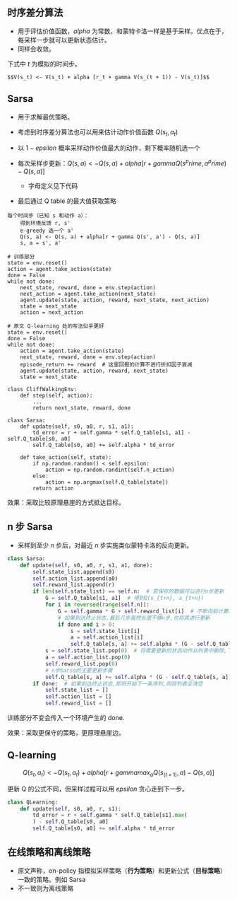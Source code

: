 ## 时序差分算法

- 用于评估价值函数，$alpha$ 为常数，和蒙特卡洛一样是基于采样。优点在于，每采样一步就可以更新状态估计。
- 同样会收敛。

下式中 $t$ 为模拟的时间步。

    $$V(s_t) <- V(s_t) + alpha [r_t + gamma V(s_(t + 1)) - V(s_t)]$$
## Sarsa

- 用于求解最优策略。

- 考虑到时序差分算法也可以用来估计动作价值函数 $Q(s_t, a_t)$
- 以 $1 - epsilon$ 概率采样动作价值最大的动作，剩下概率随机选一个
- 每次采样步更新：$Q(s, a) <- Q(s, a) + alpha [r + gamma Q(s^prime, a^prime) - Q(s, a)]$
    - 字母定义见下代码
- 最后通过 Q table 的最大值获取策略

```
每个时间步（已知 s 和动作 a）：
    得到环境反馈 r, s'
    e-greedy 选一个 a'
    Q(s, a) <- Q(s, a) + alpha[r + gamma Q(s', a') - Q(s, a)]
    s, a = s', a'
```

```
# 训练部分
state = env.reset()
action = agent.take_action(state)
done = False
while not done:
    next_state, reward, done = env.step(action)
    next_action = agent.take_action(next_state)
    agent.update(state, action, reward, next_state, next_action)
    state = next_state
    action = next_action

# 原文 Q-learning 处的写法似乎更好
state = env.reset()
done = False
while not done:
    action = agent.take_action(state)
    next_state, reward, done = env.step(action)
    episode_return += reward  # 这里回报的计算不进行折扣因子衰减
    agent.update(state, action, reward, next_state)
    state = next_state

class CliffWalkingEnv:
    def step(self, action):
        ...
        return next_state, reward, done

class Sarsa:
    def update(self, s0, a0, r, s1, a1):
        td_error = r + self.gamma * self.Q_table[s1, a1] - self.Q_table[s0, a0]
        self.Q_table[s0, a0] += self.alpha * td_error

    def take_action(self, state):
        if np.random.random() < self.epsilon:
            action = np.random.randint(self.n_action)
        else:
            action = np.argmax(self.Q_table[state])
        return action
```

效果：采取比较原理悬崖的方式抵达目标。

## n 步  Sarsa

- 采样到至少 $n$ 步后，对最近 $n$ 步实施类似蒙特卡洛的反向更新。

```py
class Sarsa:
    def update(self, s0, a0, r, s1, a1, done):
        self.state_list.append(s0)
        self.action_list.append(a0)
        self.reward_list.append(r)
        if len(self.state_list) == self.n:  # 若保存的数据可以进行n步更新
            G = self.Q_table[s1, a1]  # 得到Q(s_{t+n}, a_{t+n})
            for i in reversed(range(self.n)):
                G = self.gamma * G + self.reward_list[i]  # 不断向前计算每一步的回报
                # 如果到达终止状态,最后几步虽然长度不够n步,也将其进行更新
                if done and i > 0:
                    s = self.state_list[i]
                    a = self.action_list[i]
                    self.Q_table[s, a] += self.alpha * (G - self.Q_table[s, a])
            s = self.state_list.pop(0)  # 将需要更新的状态动作从列表中删除,下次不必更新
            a = self.action_list.pop(0)
            self.reward_list.pop(0)
            # n步Sarsa的主要更新步骤
            self.Q_table[s, a] += self.alpha * (G - self.Q_table[s, a])
        if done:  # 如果到达终止状态,即将开始下一条序列,则将列表全清空
            self.state_list = []
            self.action_list = []
            self.reward_list = []
```

训练部分不变会传入一个环境产生的 done.

效果：采取更保守的策略，更原理悬崖边。
## Q-learning

$$Q(s_t, a_t) <- Q(s_t, a_t) + alpha [r + gamma max_a Q(s_(t + 1), a) - Q(s, a)]$$

更新 Q 的公式不同，但采样过程可以用 $epsilon$ 贪心走到下一步。

```py
class QLearning:
    def update(self, s0, a0, r, s1):
        td_error = r + self.gamma * self.Q_table[s1].max(
        ) - self.Q_table[s0, a0]
        self.Q_table[s0, a0] += self.alpha * td_error
```

## 在线策略和离线策略

- 原文声称，on-policy 指模拟采样策略（**行为策略**）和更新公式（**目标策略**）一致的策略。例如 Sarsa
- 不一致则为离线策略
